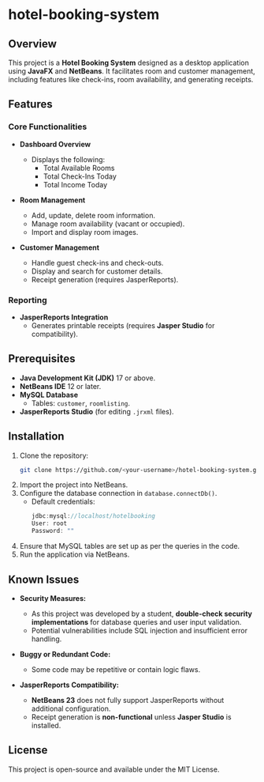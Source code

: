 <!--<p align="center">
    <a href="https://github.com/osiristape/hotel-booking-system/edit/main/README.md">EN</a>  |   
    <a href="https://github.com/osiristape/hotel-booking-system/edit/main/README-ES.md">ES</a>  |  
    <a href="https://github.com/osiristape/hotel-booking-system/edit/main/README-CN.md">中國官話</a> |  
    <a href="https://github.com/osiristape/hotel-booking-system/edit/main/README-JP.md">日本語</a>
</p>-->


# hotel-booking-system

## Overview
This project is a **Hotel Booking System** designed as a desktop application using **JavaFX** and **NetBeans**. It facilitates room and customer management, including features like check-ins, room availability, and generating receipts.

## Features

### Core Functionalities

- **Dashboard Overview**

  - Displays the following:
    - Total Available Rooms
    - Total Check-Ins Today
    - Total Income Today

- **Room Management**

  - Add, update, delete room information.
  - Manage room availability (vacant or occupied).
  - Import and display room images.

- **Customer Management**

  - Handle guest check-ins and check-outs.
  - Display and search for customer details.
  - Receipt generation (requires JasperReports).

### Reporting

- **JasperReports Integration**
  - Generates printable receipts (requires **Jasper Studio** for compatibility).

## Prerequisites

- **Java Development Kit (JDK)** 17 or above.
- **NetBeans IDE** 12 or later.
- **MySQL Database**
  - Tables: `customer`, `roomlisting`.
- **JasperReports Studio** (for editing `.jrxml` files).

## Installation

1. Clone the repository:
   ```bash
   git clone https://github.com/<your-username>/hotel-booking-system.git
   ```
2. Import the project into NetBeans.
3. Configure the database connection in `database.connectDb()`.
   - Default credentials:
     ```java
     jdbc:mysql://localhost/hotelbooking
     User: root
     Password: ""
     ```
4. Ensure that MySQL tables are set up as per the queries in the code.
5. Run the application via NetBeans.

## Known Issues

- **Security Measures:**

  - As this project was developed by a student, **double-check security implementations** for database queries and user input validation.
  - Potential vulnerabilities include SQL injection and insufficient error handling.

- **Buggy or Redundant Code:**

  - Some code may be repetitive or contain logic flaws.

- **JasperReports Compatibility:**

  - **NetBeans 23** does not fully support JasperReports without additional configuration.
  - Receipt generation is **non-functional** unless **Jasper Studio** is installed.

## License

This project is open-source and available under the MIT License.


